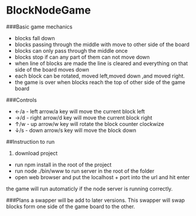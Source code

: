 # BlockNodeGame

###Basic game mechanics 
* blocks fall down
* blocks passing through the middle with move to other side of the board
* blocks can only pass through the middle once
* blocks stop if can any part of them can not move down
* when line of blocks are made the line is cleared and everything on that side of the board moves down
* each block can be rotated, moved left,moved down ,and moved right.
* the game is over when blocks reach the top of other side of the game board

###Controls
* ←/a - left arrow/a key will move the current block left
* →/d - right arrow/d key will move the current block right
* ↑/w - up arrow/w key will rotate the block counter clockwize
* ↓/s - down arrow/s key will move the block down

##Instruction to run
1. download project
+ run npm install in the root of the project
+ run node ./bin/www to run server in the root of the folder
+ open web browser and put the localhost + port into the url and hit enter

the game will run automaticly if the node server is running correctly.

###Plans
  a swapper will be add to later versions. This swapper will swap blocks form one side of the game board to the other.
